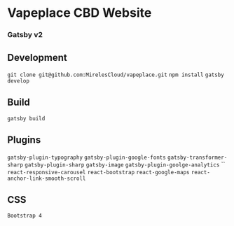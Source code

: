 # Vapeplace CBD Website
### Gatsby v2

## Development
`git clone git@github.com:MirelesCloud/vapeplace.git`
`npm install`
`gatsby develop`

## Build
`gatsby build`

## Plugins
`gatsby-plugin-typography`
`gatsby-plugin-google-fonts`
`gatsby-transformer-sharp`
`gatsby-plugin-sharp`
`gatsby-image`
`gatsby-plugin-goolge-analytics`
``
`react-responsive-carousel`
`react-bootstrap`
`react-google-maps`
`react-anchor-link-smooth-scroll`

## CSS
`Bootstrap 4`
